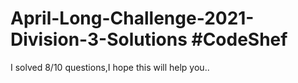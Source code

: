 # April-Long-Challenge-2021-Division-3-Solutions #CodeShef
I solved 8/10 questions,I hope this will help you..
